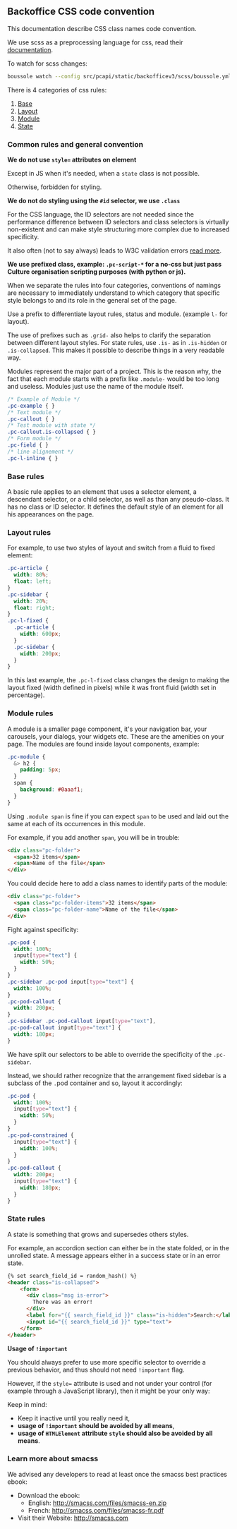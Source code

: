 ## Backoffice CSS code convention

This documentation describe CSS class names code convention.

We use scss as a preprocessing language for css, read their [documentation](https://sass-lang.com/documentation/).

To watch for scss changes:

```bash
boussole watch --config src/pcapi/static/backofficev3/scss/boussole.yml --backend yaml
```

There is 4 categories of css rules:

1. [Base](#base-rules)
2. [Layout](#layout-rules)
3. [Module](#module-rules)
4. [State](#state-rules)

### Common rules and general convention

**We do not use `style=` attributes on element**

Except in JS when it's needed, when a `state` class is not possible.

Otherwise, forbidden for styling.

**We do not do styling using the `#id` selector, we use `.class`**

For the CSS language, the ID selectors are not needed since the performance difference between ID selectors and class selectors is
virtually non-existent and can make style structuring more complex due to increased specificity.

It also often (not to say always) leads to W3C validation errors [read more](HTML.md).

**We use prefixed class, example: `.pc-script-*` for a no-css but just pass Culture organisation scripting purposes (with python or js).**

When we separate the rules into four categories, conventions of namings are necessary to immediately understand to
which category that specific style belongs to and its role in the general set of the page.

Use a prefix to differentiate layout rules, status and module. (example `l-` for layout).
 
The use of prefixes such as `.grid-` also helps to clarify the separation between different layout styles. 
For state rules, use `.is-` as in `.is-hidden` or `.is-collapsed`. This makes it possible to describe things in a very readable way.

Modules represent the major part of a project. This is the reason why, the fact that each module starts with a prefix like `.module-` would be too long and useless. 
Modules just use the name of the module itself.

```css
/* Example of Module */
.pc-example { }
/* Text module */
.pc-callout { }
/* Test module with state */
.pc-callout.is-collapsed { }
/* Form module */
.pc-field { }
/* line alignement */
.pc-l-inline { }
``` 

### Base rules

A basic rule applies to an element that uses a selector element, a descendant selector, or a child selector, as well as than any pseudo-class. 
It has no class or ID selector. It defines the default style of an element for all his appearances on the page.

### Layout rules

For example, to use two styles of layout and switch from a fluid to fixed element:

```scss
.pc-article {
  width: 80%;
  float: left;
}
.pc-sidebar {
  width: 20%;
  float: right;
}
.pc-l-fixed {
  .pc-article {
    width: 600px;
  }
  .pc-sidebar {
    width: 200px;
  }
}
```

In this last example, the `.pc-l-fixed` class changes the design to making the layout fixed (width defined in pixels) while it was front fluid (width set in percentage).

### Module rules

A module is a smaller page component, it's your navigation bar, your carousels, your dialogs, your widgets etc.
These are the amenities on your page. The modules are found inside layout components, example:

```scss
.pc-module {
  &> h2 {
    padding: 5px;
  }
  span {
    background: #0aaaf1;
  }
}
``` 
Using `.module span` is fine if you can expect `span` to be used and laid out the same at each of its occurrences in this module.

For example, if you add another `span`, you will be in trouble:

```html
<div class="pc-folder">
  <span>32 items</span>
  <span>Name of the file</span>
</div>
```

You could decide here to add a class names to identify parts of the module:

```html
<div class="pc-folder">
  <span class="pc-folder-items">32 items</span>
  <span class="pc-folder-name">Name of the file</span>
</div>
```

Fight against specificity:

```scss
.pc-pod {
  width: 100%;
  input[type="text"] {
    width: 50%;
  }
} 
.pc-sidebar .pc-pod input[type="text"] {
  width: 100%;
}
.pc-pod-callout {
  width: 200px;
}
.pc-sidebar .pc-pod-callout input[type="text"], 
.pc-pod-callout input[type="text"] {
  width: 180px;
}
```

We have split our selectors to be able to override the specificity of the `.pc-sidebar`.

Instead, we should rather recognize that the arrangement fixed sidebar is a subclass of the `.`pod container and so, layout it accordingly:

```scss
.pc-pod {
  width: 100%;
  input[type="text"] {
    width: 50%;
  }
}
.pc-pod-constrained {
  input[type="text"] {
    width: 100%;
  }
}
.pc-pod-callout {
  width: 200px;
  input[type="text"] {
    width: 180px;
  }
}
```

### State rules

A state is something that grows and supersedes others styles. 

For example, an accordion section can either be in the state folded, or in the unrolled state. A message appears either in a success state or in an error state.

```html
{% set search_field_id = random_hash() %}
<header class="is-collapsed">
    <form>
      <div class="msg is-error">
        There was an error!
      </div>
      <label for="{{ search_field_id }}" class="is-hidden">Search:</label>
      <input id="{{ search_field_id }}" type="text">
    </form>
</header>
```

**Usage of `!important`**

You should always prefer to use more specific selector to override a previous behavior, and thus should not need `!important` flag.

However, if the `style=` attribute is used and not under your control (for example through a JavaScript library), then it might be your only way:

Keep in mind:

- Keep it inactive until you really need it, 
- **usage of `!important` should be avoided by all means**,
- **usage of `HTMLElement` attribute `style` should also be avoided by all means**.

### Learn more about smacss

We advised any developers to read at least once the smacss best practices ebook:

- Download the ebook:
  - English: http://smacss.com/files/smacss-en.zip
  - French: http://smacss.com/files/smacss-fr.pdf
- Visit their Website: http://smacss.com
